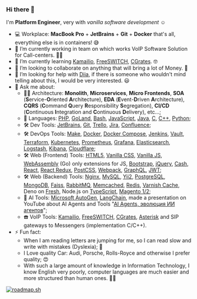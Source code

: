 ### Hi there 👋

I'm **Platform Engineer**, very with _vanilla software development_ ☺️

- 💻 Workplace: **MacBook Pro** + **JetBrains** + **Git** + **Docker** that's all, everything else is in containers! 😅
- 🔭 I’m currently working in team on which works VoIP Software Solution for Call-centers. 👨‍💻
- 🌱 I’m currently learning [Kamailio](https://github.com/kamailio/kamailio), [FreeSWITCH](https://github.com/signalwire/freeswitch), [CGrates](https://github.com/cgrates/cgrates). 🤓
- 👯 I’m looking to collaborate on anything that will bring a lot of Money. 🤑
- 🤔 I’m looking for help with [Diia](https://github.com/diia-open-source), if there is someone who wouldn't mind telling about this, I would be very interested. 😃
- 💬 Ask me about:
    * 👨‍🎨 Architecture: **Monolith**, **Microservices**, **Micro Frontends**, **SOA** (**S**ervice-**O**riented **A**rchitecture), **EDA** (**E**vent-**D**riven **A**rchitecture), **CQRS** (**C**ommand **Q**uery **R**esponsibility **S**egregation), **CI/CD** (**C**ontinuous **I**ntegration and **C**ontinuous **D**elivery), etc...;
    * 🧾 Languages: [PHP](https://github.com/topics/php), [GoLand](https://github.com/topics/golang), [Bash](https://github.com/topics/bash), [JavaScript](https://github.com/topics/javascript), [Java](https://github.com/topics/java), [C](https://github.com/topics/c), [C++](https://github.com/topics/cpp), [Python](https://www.python.org/about/quotes/);
    * 🛠️ Dev Tools: [JetBrains](https://www.jetbrains.com), [Git](https://github.com/Git), [Trello](https://trello.com), [Jira](https://www.atlassian.com/software/jira), [Confluence](https://www.atlassian.com/software/confluence);
    * 🛠️ DevOps Tools: [Make](https://en.wikipedia.org/wiki/Make_(software)), [Docker](https://github.com/Docker), [Docker Compose](https://github.com/docker/compose), [Jenkins](https://github.com/jenkinsci), [Vault](https://github.com/hashicorp/vault), [Terraform](https://github.com/hashicorp/terraform), [Kubernetes](https://github.com/kubernetes), [Prometheus](https://github.com/Prometheus), [Grafana](https://github.com/Grafana), [Elasticsearch](https://github.com/elastic/elasticsearch), [Logstash](https://github.com/elastic/logstash), [Kibana](https://github.com/elastic/kibana), [Cloudflare](https://github.com/Cloudflare);
    * 🛠️ Web (Frontend) Tools: [HTML5](https://html.spec.whatwg.org/), [Vanilla CSS](https://www.w3.org/Style/CSS/), [Vanilla JS](http://vanilla-js.com), [WebAssembly](https://github.com/webassembly) (Go) only extensions for JS, [Bootstrap](https://github.com/twbs), [jQuery](https://github.com/jquery/jquery), [Cash](https://github.com/fabiospampinato/cash), [React](https://github.com/facebook/react), [React Redux](https://github.com/reduxjs/react-redux), [PostCSS](https://github.com/postcss/postcss), [Webpack](https://github.com/webpack), [GraphQL](https://graphql.org), [JWT](https://jwt.io);
    * 🛠️ Web (Backend) Tools: [Nginx](https://github.com/Nginx), [MySQL](https://github.com/MySQL), [Yii2](https://github.com/yiisoft/yii2), [PostgreSQL](https://github.com/postgres), [MongoDB](https://github.com/mongodb), [Faiss](https://github.com/facebookresearch/faiss), [RabbitMQ](https://github.com/RabbitMQ), [Memcached](https://github.com/memcached), [Redis](https://github.com/redis), [Varnish Cache](https://github.com/varnishcache), Deno on [Fresh](https://github.com/denoland/fresh), Node.js on [TypeScript](https://github.com/microsoft/TypeScript), [Magento 1/2](https://github.com/magento);
    * 🤖 AI Tools: [Microsoft AutoGen](https://github.com/microsoft/autogen), [LangChain](https://github.com/langchain-ai/langchain), made a presentation on YouTube about AI Agents and Tools "[AI Agents, эволюция ИИ агентов](https://youtu.be/0Q_-9HGiPWA?si=hMH3nmdfEMegqrUe)";
    * ☎️ VoIP Tools: [Kamailio](https://github.com/kamailio/kamailio), [FreeSWITCH](https://github.com/signalwire/freeswitch), [CGrates](https://github.com/cgrates/cgrates), [Asterisk](https://github.com/asterisk/asterisk) and SIP gateways to Messengers (implementation C/C++).
- ⚡  Fun fact:
    * When I am reading letters are jumping for me, so I can read slow and write with mistakes (Dyslexia); 🙈
    * I Love quality Car: Audi, Porsche, Rolls-Royce and otherwise I prefer quality; 😍
    * With such a large amount of knowledge in Information Technology, I know English very poorly, computer languages are much easier and more structured than human ones. 🤷‍♂️

[![roadmap.sh](https://api.roadmap.sh/v1-badge/wide/657b81265145316d25058b9a?variant=dark)](https://roadmap.sh)
